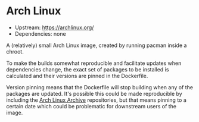 # Arch Linux

* Upstream: https://archlinux.org/
* Dependencies: none

A (relatively) small Arch Linux image, created by running pacman inside a chroot.

To make the builds somewhat reproducible and facilitate updates when dependencies
change, the exact set of packages to be installed is calculated and their versions
are pinned in the Dockerfile.

Version pinning means that the Dockerfile will stop building when any of the packages
are updated. It's possible this could be made reproducible by including the
[Arch Linux Archive](https://wiki.archlinux.org/title/Arch_Linux_Archive) repositories,
but that means pinning to a certain date which could be problematic for downstream
users of the image.
